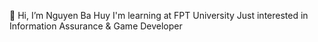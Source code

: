 👋 Hi, I’m Nguyen Ba Huy
I'm learning at FPT University
Just interested in Information Assurance & Game Developer 


<!---
Emcuubenho26/Emcuubenho26 is a ✨ special ✨ repository because its `README.md` (this file) appears on your GitHub profile.
You can click the Preview link to take a look at your changes.
--->
